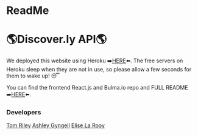 # ReadMe

# 🌎Discover.ly API🌎
We deployed this website using Heroku ➡️[HERE](https://discoverly.netlify.app/)⬅️. The free servers on Heroku sleep when they are not in use, so please allow a few seconds for them to wake up! 😴

You can find the frontend React.js and Bulma.io repo and FULL README ➡️[HERE](https://github.com/TomCRiley/Discover.ly_Client#readme)⬅️.

### Developers
[Tom Riley](https://github.com/TomCRiley)
[Ashley Gyngell](https://github.com/ashleygyngell)
[Elise La Rooy](https://github.com/eliselarooy)
